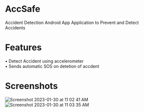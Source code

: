 # AccSafe 
Accident Detection Android App
Application to Prevent and Detect Accidents


# Features

• Detect Accident using accelerometer <br>
• Sends automatic SOS on detetion of accdent<br>


# Screenshots


![Screenshot 2023-01-30 at 11 02 41 AM](https://user-images.githubusercontent.com/52146171/215398954-f400aba3-d529-4150-9239-b395b85a8751.png)
![Screenshot 2023-01-30 at 11 03 35 AM](https://user-images.githubusercontent.com/52146171/215398963-41af6968-5ae9-42dd-b067-a5d475859e8f.png)

